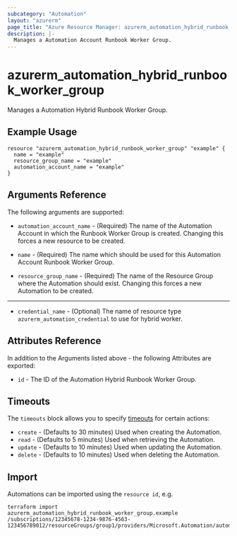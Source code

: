 ```yaml
---
subcategory: "Automation"
layout: "azurerm"
page_title: "Azure Resource Manager: azurerm_automation_hybrid_runbook_worker_group"
description: |-
  Manages a Automation Account Runbook Worker Group.
---
```


# azurerm_automation_hybrid_runbook_worker_group

Manages a Automation Hybrid Runbook Worker Group.

## Example Usage

```hcl
resource "azurerm_automation_hybrid_runbook_worker_group" "example" {
  name = "example"
  resource_group_name = "example"
  automation_account_name = "example"
}
```

## Arguments Reference

The following arguments are supported:

* `automation_account_name` - (Required) The name of the Automation Account in which the Runbook Worker Group is created. Changing this forces a new resource to be created.

* `name` - (Required) The name which should be used for this Automation Account Runbook Worker Group.

* `resource_group_name` - (Required) The name of the Resource Group where the Automation should exist. Changing this forces a new Automation to be created.

---

* `credential_name` - (Optional) The name of resource type `azurerm_automation_credential` to use for hybrid worker.

## Attributes Reference

In addition to the Arguments listed above - the following Attributes are exported: 

* `id` - The ID of the Automation Hybrid Runbook Worker Group.

## Timeouts

The `timeouts` block allows you to specify [timeouts](https://www.terraform.io/language/resources/syntax#operation-timeouts) for certain actions:

* `create` - (Defaults to 30 minutes) Used when creating the Automation.
* `read` - (Defaults to 5 minutes) Used when retrieving the Automation.
* `update` - (Defaults to 10 minutes) Used when updating the Automation.
* `delete` - (Defaults to 10 minutes) Used when deleting the Automation.

## Import

Automations can be imported using the `resource id`, e.g.

```shell
terraform import azurerm_automation_hybrid_runbook_worker_group.example /subscriptions/12345678-1234-9876-4563-123456789012/resourceGroups/group1/providers/Microsoft.Automation/automationAccounts/account1/hybridRunbookWorkerGroups/grp1
```